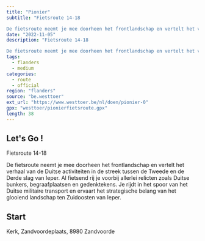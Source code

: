 ```yaml
---
title: "Pionier"
subtitle: "Fietsroute 14-18

De fietsroute neemt je mee doorheen het frontlandschap en vertelt het verhaal van de Duitse activiteiten in de streek tussen de Tweede en de Derde slag van Ieper"
date: "2022-11-05"
description: "Fietsroute 14-18

De fietsroute neemt je mee doorheen het frontlandschap en vertelt het verhaal van de Duitse activiteiten in de streek tussen de Tweede en de Derde slag van Ieper" 
tags:
  - flanders
  - medium
categories: 
  - route
  - official
region: "flanders"
source: "be.westtoer"
ext_url: "https://www.westtoer.be/nl/doen/pionier-0"
gpx: "westtoer/pionierfietsroute.gpx"
length: 38
---
```


## Let's Go !

Fietsroute 14-18

De fietsroute neemt je mee doorheen het frontlandschap en vertelt het verhaal van de Duitse activiteiten in de streek tussen de Tweede en de Derde slag van Ieper. Al fietsend rij je voorbij allerlei relicten zoals Duitse bunkers, begraafplaatsen en gedenktekens. Je rijdt in het spoor van het Duitse militaire transport en ervaart het strategische belang van het glooiend landschap ten Zuidoosten van Ieper.

## Start 

Kerk, Zandvoordeplaats, 8980 Zandvoorde 


